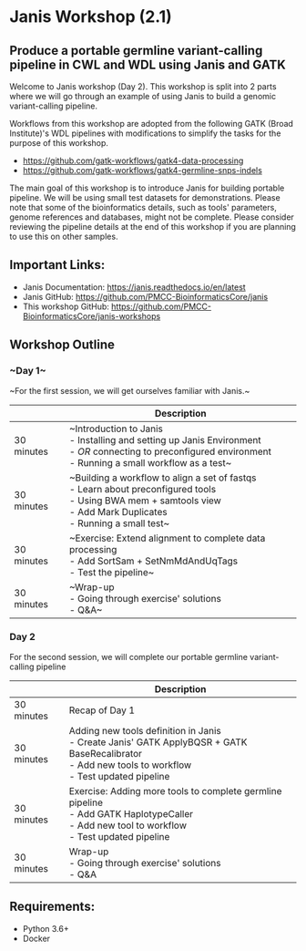 # Janis Workshop (2.1)
## Produce a portable germline variant-calling pipeline in CWL and WDL using Janis and GATK

Welcome to Janis workshop (Day 2). This workshop is split into 2 parts where we will go through an example of using Janis to build a genomic variant-calling pipeline. 

Workflows from this workshop are adopted from the following GATK (Broad Institute)'s WDL pipelines with modifications to simplify the tasks for the purpose of this workshop. 
- https://github.com/gatk-workflows/gatk4-data-processing
- https://github.com/gatk-workflows/gatk4-germline-snps-indels

The main goal of this workshop is to introduce Janis for building portable pipeline. We will be using small test datasets for demonstrations. Please note that some of the bioinformatics details, such as tools' parameters, genome references and databases, might not be complete. Please consider reviewing the pipeline details at the end of this workshop if you are planning to use this on other samples.  

## Important Links:

- Janis Documentation: https://janis.readthedocs.io/en/latest
- Janis GitHub: https://github.com/PMCC-BioinformaticsCore/janis
- This workshop GitHub: https://github.com/PMCC-BioinformaticsCore/janis-workshops

## Workshop Outline

### ~Day 1~

~For the first session, we will get ourselves familiar with Janis.~ 

|            	| Description                                                                                                                                                      	|
|------------	|------------------------------------------------------------------------------------------------------------------------------------------------------------------	|
| 30 minutes 	| ~Introduction to Janis<br>- Installing and setting up Janis Environment<br>- _OR_ connecting to preconfigured environment<br>- Running a small workflow as a test~ 	|
| 30 minutes 	| ~Building a workflow to align a set of fastqs<br>- Learn about preconfigured tools<br>- Using BWA mem + samtools view<br>- Add Mark Duplicates<br>- Running a small test~       	|
| 30 minutes 	| ~Exercise: Extend alignment to complete data processing<br>- Add SortSam + SetNmMdAndUqTags <br>- Test the pipeline~                                                            	|
| 30 minutes 	| ~Wrap-up <br> - Going through exercise' solutions <br>- Q&A~|



### Day 2

For the second session, we will complete our portable germline variant-calling pipeline

|            	| Description                                                                                                                                                      	|
|------------	|------------------------------------------------------------------------------------------------------------------------------------------------------------------	|
| 30 minutes 	| Recap of Day 1 |
| 30 minutes 	| Adding new tools definition in Janis <br> - Create Janis' GATK ApplyBQSR + GATK BaseRecalibrator <br> - Add new tools to workflow <br> - Test updated pipeline |
| 30 minutes 	| Exercise: Adding more tools to complete germline pipeline <br>- Add GATK HaplotypeCaller  <br> -  Add new tool to workflow <br> - Test updated pipeline 	|
| 30 minutes 	| Wrap-up <br> - Going through exercise' solutions <br>- Q&A|



## Requirements:

- Python 3.6+
- Docker
